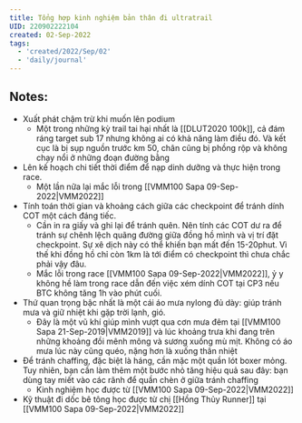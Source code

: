 ```yaml
---
title: Tổng hợp kinh nghiệm bản thân đi ultratrail
UID: 220902222104
created: 02-Sep-2022
tags:
  - 'created/2022/Sep/02'
  - 'daily/journal'
---
```

## Notes:
- Xuất phát chậm trừ khi muốn lên podium
	- Một trong những kỳ trail tai hại nhất là [[DLUT2020 100k]], cả đám ráng target sub 17 nhưng không ai có khả năng làm điều đó. Và kết cục là bị sụp nguồn trước km 50, chân cũng bị phồng rộp và không chạy nổi ở những đoạn đường bằng
- Lên kế hoạch chi tiết thời điểm để nạp dinh dưỡng và thực hiện trong race.
	- Một lần nữa lại mắc lỗi trong [[VMM100 Sapa 09-Sep-2022|VMM2022]]
- Tính toán thời gian và khoảng cách giữa các checkpoint để tránh dính COT một cách đáng tiếc.
	- Cần in ra giấy và ghi lại để tránh quên. Nên tính các COT dư ra để tránh sự chênh lệch quãng đường giữa đồng hồ mình và vị trí đặt checkpoint. Sự xê dịch này có thể khiến bạn mất đến 15-20phut. Vì thế khi đồng hồ chỉ còn 1km là tới điểm có checkpoint thì chưa chắc phải vậy đâu.
	- Mắc lỗi trong race [[VMM100 Sapa 09-Sep-2022|VMM2022]], ỷ y không hề làm trong race dẫn đến việc xém dính COT tại CP3 nếu BTC không tăng 1h vào phút cuối.
- Thứ quan trọng bậc nhất là một cái áo mưa nylong đủ dày: giúp tránh mưa và giữ nhiệt khi gặp trời lạnh, gió.
	- Đây là một vũ khí giúp mình vượt qua cơn mưa đêm tại [[VMM100 Sapa 21-Sep-2019|VMM2019]] và lúc khoảng trưa khi đang trên những khoảng đồi mênh mông và sương xuống mù mịt. Không có áo mưa lúc này cũng quéo, nặng hơn là xuống thân nhiệt
- Để tránh chaffing, đặc biệt là háng, cần mặc một quần lót boxer mỏng. Tuy nhiên, bạn cần làm thêm một bước nhỏ tăng hiệu quả sau đây: bạn dùng tay miết vào các rãnh để quần chèn ở giữa tránh chaffing
	- Kinh nghiệm học được từ [[VMM100 Sapa 09-Sep-2022|VMM2022]]
- Kỹ thuật đi dốc bê tông học được từ chị [[Hồng Thủy Runner]] tại [[VMM100 Sapa 09-Sep-2022|VMM2022]]
